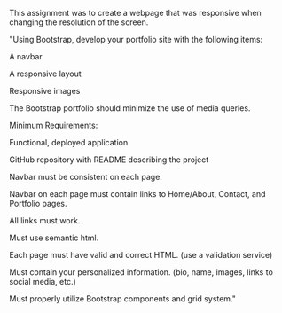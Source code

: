 This assignment was to create a webpage that was responsive when changing the resolution of the screen.

"Using Bootstrap, develop your portfolio site with the following items:


A navbar


A responsive layout


Responsive images




The Bootstrap portfolio should minimize the use of media queries.





Minimum Requirements:


Functional, deployed application


GitHub repository with README describing the project


Navbar must be consistent on each page.


Navbar on each page must contain links to Home/About, Contact, and Portfolio pages.


All links must work.


Must use semantic html.


Each page must have valid and correct HTML. (use a validation service)


Must contain your personalized information. (bio, name, images, links to social media, etc.)


Must properly utilize Bootstrap components and grid system."


